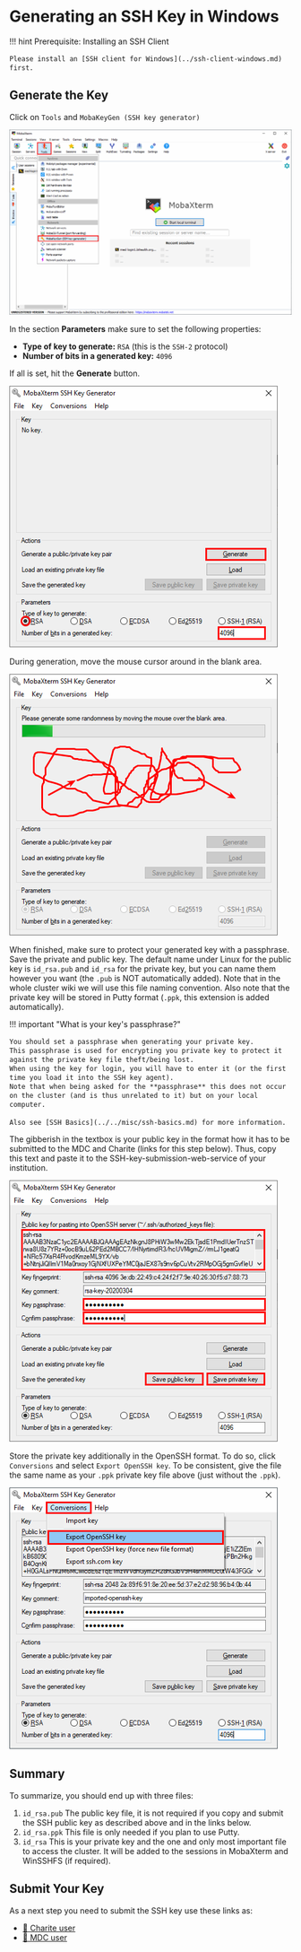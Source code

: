 # Generating an SSH Key in Windows

!!! hint Prerequisite: Installing an SSH Client

    Please install an [SSH client for Windows](../ssh-client-windows.md) first.

## Generate the Key

Click on `Tools` and `MobaKeyGen (SSH key generator)`

![](figures/mobaxterm_keygen1.png)

In the section **Parameters** make sure to set the following properties:

* **Type of key to generate:** `RSA` (this is the `SSH-2` protocol)
* **Number of bits in a generated key:** `4096`

If all is set, hit the **Generate** button.

![](figures/mobaxterm_keygen2.png)

During generation, move the mouse cursor around in the blank area.

![](figures/mobaxterm_keygen3.png)

When finished, make sure to protect your generated key with a passphrase.
Save the private and public key. The default name under Linux for the public
key is `id_rsa.pub` and `id_rsa` for the private key, but you can name them
however you want (the `.pub` is NOT automatically added). Note that in the
whole cluster wiki we will use this file naming convention. Also note that the
private key will be stored in Putty format (`.ppk`, this extension is added
automatically).

!!! important "What is your key's passphrase?"

    You should set a passphrase when generating your private key.
    This passphrase is used for encrypting you private key to protect it against the private key file theft/being lost.
    When using the key for login, you will have to enter it (or the first time you load it into the SSH key agent).
    Note that when being asked for the **passphrase** this does not occur on the cluster (and is thus unrelated to it) but on your local computer.

    Also see [SSH Basics](../../misc/ssh-basics.md) for more information.

The gibberish in the textbox is your public key in the format how it has to be submitted to the MDC and Charite (links for this step below).
Thus, copy this text and paste it to the SSH-key-submission-web-service of your institution.

![](figures/mobaxterm_keygen4.png)

Store the private key additionally in the OpenSSH format.
To do so, click `Conversions` and select `Export OpenSSH key`.
To be consistent, give the file the same name as your `.ppk` private key file above (just without the
`.ppk`).

![](figures/mobaxterm_keygen5.png)

## Summary

To summarize, you should end up with three files:

1. `id_rsa.pub`
The public key file, it is not required if you copy and submit the SSH public
key as described above and in the links below.
2. `id_rsa.ppk`
This file is only needed if you plan to use Putty.
3. `id_rsa`
This is your private key and the one and only most important file to access the
cluster. It will be added to the sessions in MobaXterm and WinSSHFS
(if required).

## Submit Your Key

As a next step you need to submit the SSH key use these links as:

- [:hospital: Charite user](../submit-key/charite.md)
- [:microscope: MDC user](../submit-key/mdc.md)
